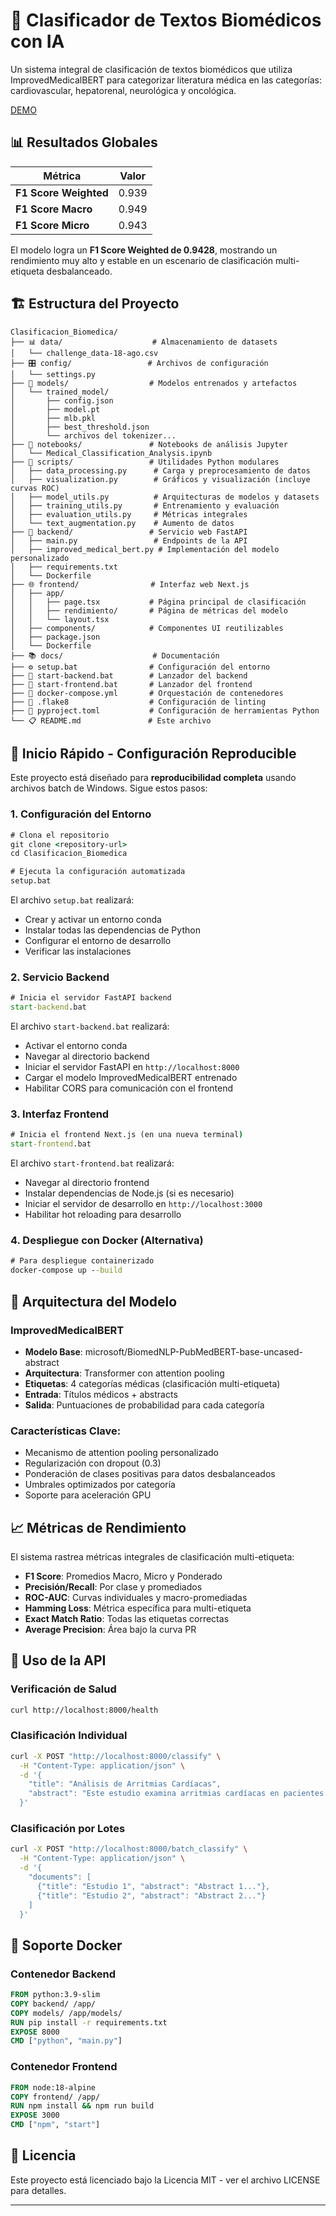 # 🧠 Clasificador de Textos Biomédicos con IA

Un sistema integral de clasificación de textos biomédicos que utiliza ImprovedMedicalBERT para categorizar literatura médica en las categorías: cardiovascular, hepatorenal, neurológica y oncológica.

[DEMO](http://159.65.106.247:3000/)

## 📊 Resultados Globales

| Métrica              | Valor   |
|-----------------------|---------|
| **F1 Score Weighted** | 0.939  |
| **F1 Score Macro**    | 0.949  |
| **F1 Score Micro**    | 0.943  |

El modelo logra un **F1 Score Weighted de 0.9428**, mostrando un rendimiento muy alto y estable en un escenario de clasificación multi-etiqueta desbalanceado.

## 🏗️ Estructura del Proyecto

```
Clasificacion_Biomedica/
├── 📊 data/                    # Almacenamiento de datasets
│   └── challenge_data-18-ago.csv
├── 🎛️ config/                 # Archivos de configuración
│   └── settings.py
├── 🧠 models/                  # Modelos entrenados y artefactos
│   └── trained_model/
│       ├── config.json
│       ├── model.pt
│       ├── mlb.pkl
│       ├── best_threshold.json
│       └── archivos del tokenizer...
├── 📓 notebooks/               # Notebooks de análisis Jupyter
│   └── Medical_Classification_Analysis.ipynb
├── 🔧 scripts/                 # Utilidades Python modulares
│   ├── data_processing.py      # Carga y preprocesamiento de datos
│   ├── visualization.py        # Gráficos y visualización (incluye curvas ROC)
│   ├── model_utils.py          # Arquitecturas de modelos y datasets
│   ├── training_utils.py       # Entrenamiento y evaluación
│   ├── evaluation_utils.py     # Métricas integrales
│   └── text_augmentation.py    # Aumento de datos
├── 🚀 backend/                 # Servicio web FastAPI
│   ├── main.py                 # Endpoints de la API
│   ├── improved_medical_bert.py # Implementación del modelo personalizado
│   ├── requirements.txt
│   └── Dockerfile
├── 🌐 frontend/                # Interfaz web Next.js
│   ├── app/
│   │   ├── page.tsx           # Página principal de clasificación
│   │   ├── rendimiento/       # Página de métricas del modelo
│   │   └── layout.tsx
│   ├── components/            # Componentes UI reutilizables
│   ├── package.json
│   └── Dockerfile
├── 📚 docs/                    # Documentación
├── ⚙️ setup.bat                # Configuración del entorno
├── 🎯 start-backend.bat        # Lanzador del backend
├── 🎯 start-frontend.bat       # Lanzador del frontend
├── 🐳 docker-compose.yml       # Orquestación de contenedores
├── 🔧 .flake8                  # Configuración de linting
├── 🔧 pyproject.toml           # Configuración de herramientas Python
└── 📋 README.md               # Este archivo
```

## 🚀 Inicio Rápido - Configuración Reproducible

Este proyecto está diseñado para **reproducibilidad completa** usando archivos batch de Windows. Sigue estos pasos:

### 1. Configuración del Entorno
```cmd
# Clona el repositorio
git clone <repository-url>
cd Clasificacion_Biomedica

# Ejecuta la configuración automatizada
setup.bat
```

El archivo `setup.bat` realizará:
- Crear y activar un entorno conda
- Instalar todas las dependencias de Python
- Configurar el entorno de desarrollo
- Verificar las instalaciones

### 2. Servicio Backend
```cmd
# Inicia el servidor FastAPI backend
start-backend.bat
```

El archivo `start-backend.bat` realizará:
- Activar el entorno conda
- Navegar al directorio backend
- Iniciar el servidor FastAPI en `http://localhost:8000`
- Cargar el modelo ImprovedMedicalBERT entrenado
- Habilitar CORS para comunicación con el frontend

### 3. Interfaz Frontend
```cmd
# Inicia el frontend Next.js (en una nueva terminal)
start-frontend.bat
```

El archivo `start-frontend.bat` realizará:
- Navegar al directorio frontend
- Instalar dependencias de Node.js (si es necesario)
- Iniciar el servidor de desarrollo en `http://localhost:3000`
- Habilitar hot reloading para desarrollo

### 4. Despliegue con Docker (Alternativa)
```cmd
# Para despliegue containerizado
docker-compose up --build
```

## 🔬 Arquitectura del Modelo

### ImprovedMedicalBERT
- **Modelo Base**: microsoft/BiomedNLP-PubMedBERT-base-uncased-abstract
- **Arquitectura**: Transformer con attention pooling
- **Etiquetas**: 4 categorías médicas (clasificación multi-etiqueta)
- **Entrada**: Títulos médicos + abstracts
- **Salida**: Puntuaciones de probabilidad para cada categoría

### Características Clave:
- Mecanismo de attention pooling personalizado
- Regularización con dropout (0.3)
- Ponderación de clases positivas para datos desbalanceados
- Umbrales optimizados por categoría
- Soporte para aceleración GPU

## 📈 Métricas de Rendimiento

El sistema rastrea métricas integrales de clasificación multi-etiqueta:

- **F1 Score**: Promedios Macro, Micro y Ponderado
- **Precisión/Recall**: Por clase y promediados
- **ROC-AUC**: Curvas individuales y macro-promediadas
- **Hamming Loss**: Métrica específica para multi-etiqueta
- **Exact Match Ratio**: Todas las etiquetas correctas
- **Average Precision**: Área bajo la curva PR

## 🚀 Uso de la API

### Verificación de Salud
```bash
curl http://localhost:8000/health
```

### Clasificación Individual
```bash
curl -X POST "http://localhost:8000/classify" \
  -H "Content-Type: application/json" \
  -d '{
    "title": "Análisis de Arritmias Cardíacas",
    "abstract": "Este estudio examina arritmias cardíacas en pacientes..."
  }'
```

### Clasificación por Lotes
```bash
curl -X POST "http://localhost:8000/batch_classify" \
  -H "Content-Type: application/json" \
  -d '{
    "documents": [
      {"title": "Estudio 1", "abstract": "Abstract 1..."},
      {"title": "Estudio 2", "abstract": "Abstract 2..."}
    ]
  }'
```

## 🐳 Soporte Docker

### Contenedor Backend
```dockerfile
FROM python:3.9-slim
COPY backend/ /app/
COPY models/ /app/models/
RUN pip install -r requirements.txt
EXPOSE 8000
CMD ["python", "main.py"]
```

### Contenedor Frontend
```dockerfile
FROM node:18-alpine
COPY frontend/ /app/
RUN npm install && npm run build
EXPOSE 3000
CMD ["npm", "start"]
```

## 📄 Licencia

Este proyecto está licenciado bajo la Licencia MIT - ver el archivo LICENSE para detalles.


---
